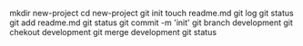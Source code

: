 mkdir new-project
cd new-project
git init
touch readme.md
git log
git status
git add readme.md
git status
git commit -m 'init'
git branch development
git chekout development
git merge development
git status
